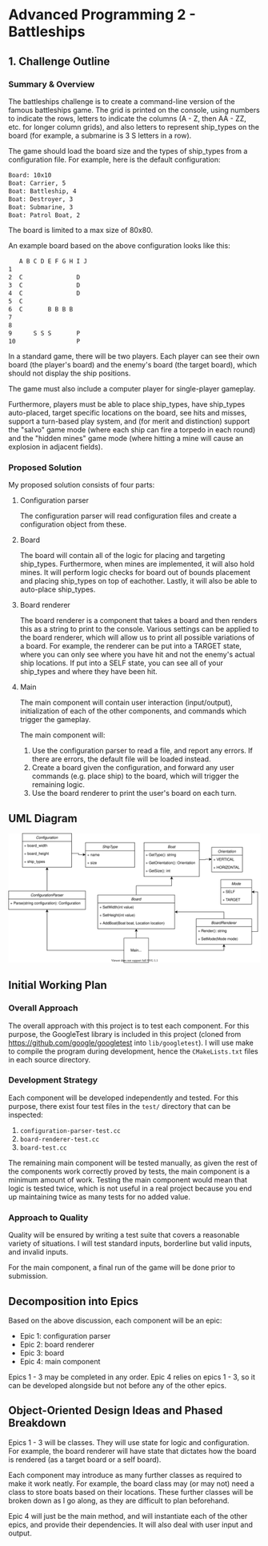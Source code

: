 # Advanced Programming 2 - Battleships
##  1. Challenge Outline
### Summary & Overview
The battleships challenge is to create a command-line version of the
famous battleships game. The grid is printed on the console, using
numbers to indicate the rows, letters to indicate the columns (A - Z,
then AA - ZZ, etc. for longer column grids), and also letters to
represent ship_types on the board (for example, a submarine is 3 S letters
in a row).

The game should load the board size and the types of ship_types from a
configuration file. For example, here is the default configuration:
```
Board: 10x10
Boat: Carrier, 5
Boat: Battleship, 4
Boat: Destroyer, 3
Boat: Submarine, 3
Boat: Patrol Boat, 2
```
The board is limited to a max size of 80x80.

An example board based on the above configuration looks like this:
```
   A B C D E F G H I J
1                     
2  C               D  
3  C               D  
4  C               D  
5  C                  
6  C       B B B B    
7                     
8                     
9      S S S       P  
10                 P  
```

In a standard game, there will be two players. Each player can see
their own board (the player's board) and the enemy's board (the target
board), which should not display the ship positions.

The game must also include a computer player for single-player
gameplay.

Furthermore, players must be able to place ship_types, have ship_types
auto-placed, target specific locations on the board, see hits and
misses, support a turn-based play system, and (for merit and
distinction) support the "salvo" game mode (where each ship can fire a
torpedo in each round) and the "hidden mines" game mode (where hitting
a mine will cause an explosion in adjacent fields).

### Proposed Solution
My proposed solution consists of four parts:
1. Configuration parser
   
   The configuration parser will read configuration files and create
   a configuration object from these.
1. Board
   
   The board will contain all of the logic for placing and targeting
   ship_types. Furthermore, when mines are implemented, it will also hold
   mines. It will perform logic checks for board out of bounds
   placement and placing ship_types on top of eachother. Lastly, it will
   also be able to auto-place ship_types.
1. Board renderer
   
   The board renderer is a component that takes a board and then
   renders this as a string to print to the console. Various settings
   can be applied to the board renderer, which will allow us to print
   all possible variations of a board. For example, the renderer can
   be put into a TARGET state, where you can only see where you have
   hit and not the enemy's actual ship locations. If put into a SELF
   state, you can see all of your ship_types and where they have been hit.
1. Main

   The main component will contain user interaction (input/output),
   initialization of each of the other components, and commands which
   trigger the gameplay.
   
   The main component will:
   1. Use the configuration parser to read a file, and report any
      errors. If there are errors, the default file will be loaded
      instead.
   2. Create a board given the configuration, and forward any user
      commands (e.g. place ship) to the board, which will trigger
      the remaining logic.
   3. Use the board renderer to print the user's board on each turn.

## UML Diagram
<img src="./class-diagram.svg">

## Initial Working Plan
### Overall Approach
The overall approach with this project is to test each component.
For this purpose, the GoogleTest library is included in this project
(cloned from https://github.com/google/googletest into
`lib/googletest`). I will use make to compile the program during
development, hence the `CMakeLists.txt` files in each source directory.

### Development Strategy
Each component will be developed independently and tested. For this
purpose, there exist four test files in the `test/` directory that
can be inspected:
1. `configuration-parser-test.cc`
1. `board-renderer-test.cc`
1. `board-test.cc`

The remaining main component will be tested manually, as given the
rest of the components work correctly proved by tests, the main
component is a minimum amount of work. Testing the main component
would mean that logic is tested twice, which is not useful in a real
project because you end up maintaining twice as many tests for no added
value.

### Approach to Quality
Quality will be ensured by writing a test suite that covers a
reasonable variety of situations. I will test standard inputs,
borderline but valid inputs, and invalid inputs.

For the main component, a final run of the game will be done prior
to submission.

## Decomposition into Epics
Based on the above discussion, each component will be an epic:
- Epic 1: configuration parser
- Epic 2: board renderer
- Epic 3: board
- Epic 4: main component

Epics 1 - 3 may be completed in any order. Epic 4 relies on epics
1 - 3, so it can be developed alongside but not before any of the other
epics.

## Object-Oriented Design Ideas and Phased Breakdown
Epics 1 - 3 will be classes. They will use state for logic and
configuration. For example, the board renderer will have state that
dictates how the board is rendered (as a target board or a self board).

Each component may introduce as many further classes as required to
make it work neatly. For example, the board class may (or may not)
need a class to store boats based on their locations. These further
classes will be broken down as I go along, as they are difficult
to plan beforehand.

Epic 4 will just be the main method, and will instantiate each of
the other epics, and provide their dependencies. It will also deal
with user input and output.